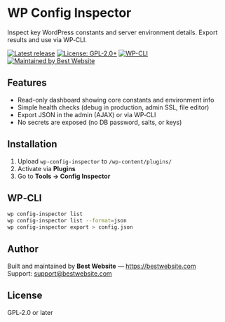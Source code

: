# WP Config Inspector

Inspect key WordPress constants and server environment details. Export results and use via WP‑CLI.

[![Latest release](https://img.shields.io/github/v/release/bestwebsite/wp-config-inspector)](../../releases)
[![License: GPL-2.0+](https://img.shields.io/badge/license-GPL--2.0%2B-blue.svg)](LICENSE)
[![WP-CLI](https://img.shields.io/badge/WP--CLI-supported-2ea44f.svg)](https://wp-cli.org/)
[![Maintained by Best Website](https://img.shields.io/badge/maintainer-Best%20Website-3AA0FF)](https://bestwebsite.com)

## Features
- Read-only dashboard showing core constants and environment info
- Simple health checks (debug in production, admin SSL, file editor)
- Export JSON in the admin (AJAX) or via WP‑CLI
- No secrets are exposed (no DB password, salts, or keys)

## Installation
1. Upload `wp-config-inspector` to `/wp-content/plugins/`
2. Activate via **Plugins**
3. Go to **Tools → Config Inspector**

## WP‑CLI
```bash
wp config-inspector list
wp config-inspector list --format=json
wp config-inspector export > config.json
```

## Author
Built and maintained by **Best Website** — https://bestwebsite.com  
Support: support@bestwebsite.com

## License
GPL‑2.0 or later
